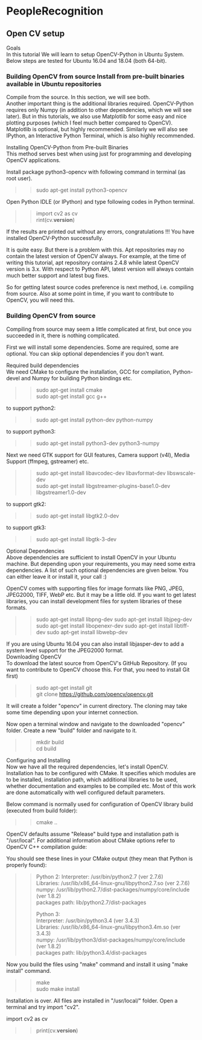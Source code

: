 # PeopleRecognition


## Open CV setup
Goals  
In this tutorial We will learn to setup OpenCV-Python in Ubuntu System. Below steps are tested for Ubuntu 16.04 and 18.04 (both 64-bit).   

### Building OpenCV from source Install from pre-built binaries available in Ubuntu repositories  
Compile from the source. In this section, we will see both.  
Another important thing is the additional libraries required. OpenCV-Python requires only Numpy (in addition to other dependencies, which we will see later). But in this tutorials, we also use Matplotlib for some easy and nice plotting purposes (which I feel much better compared to OpenCV). Matplotlib is optional, but highly recommended. Similarly we will also see IPython, an Interactive Python Terminal, which is also highly recommended.  

Installing OpenCV-Python from Pre-built Binaries  
This method serves best when using just for programming and developing OpenCV applications.  

Install package python3-opencv with following command in terminal (as root user).  

>> sudo apt-get install python3-opencv  

Open Python IDLE (or IPython) and type following codes in Python terminal.  

>> import cv2 as cv  
>> rint(cv.__version__)  

If the results are printed out without any errors, congratulations !!! You have installed OpenCV-Python successfully.  

It is quite easy. But there is a problem with this. Apt repositories may no  contain the latest version of OpenCV always. For example, at the time of writing this tutorial, apt repository contains 2.4.8 while latest OpenCV version is 3.x. With respect to Python API, latest version will always contain much better support and latest bug fixes.  
  
So for getting latest source codes preference is next method, i.e. compiling from source. Also at some point in time, if you want to contribute to OpenCV, you will need this.  

### Building OpenCV from source  
Compiling from source may seem a little complicated at first, but once you succeeded in it, there is nothing complicated.  

First we will install some dependencies. Some are required, some are optional. You can skip optional dependencies if you don't want.  

Required build dependencies  
We need CMake to configure the installation, GCC for compilation, Python-devel and Numpy for building Python bindings etc.  

>> sudo apt-get install cmake  
>> sudo apt-get install gcc g++  

to support python2:  

>> sudo apt-get install python-dev python-numpy  

to support python3:  

>> sudo apt-get install python3-dev python3-numpy  

Next we need GTK support for GUI features, Camera support (v4l), Media Support (ffmpeg, gstreamer) etc.

>> sudo apt-get install libavcodec-dev libavformat-dev libswscale-dev  
>> sudo apt-get install libgstreamer-plugins-base1.0-dev libgstreamer1.0-dev  

to support gtk2:  

>> sudo apt-get install libgtk2.0-dev  

to support gtk3:  

>> sudo apt-get install libgtk-3-dev  

Optional Dependencies  
Above dependencies are sufficient to install OpenCV in your Ubuntu machine. But depending upon your requirements, you may need some extra dependencies. A list of such optional dependencies are given below. You can either leave it or install it, your call :)  

OpenCV comes with supporting files for image formats like PNG, JPEG, JPEG2000, TIFF, WebP etc. But it may be a little old. If you want to get latest libraries, you can install development files for system libraries of these formats.  

>> sudo apt-get install libpng-dev
>> sudo apt-get install libjpeg-dev
>> sudo apt-get install libopenexr-dev
>> sudo apt-get install libtiff-dev
>> sudo apt-get install libwebp-dev


If you are using Ubuntu 16.04 you can also install libjasper-dev to add a system level support for the JPEG2000 format.  
Downloading OpenCV  
To download the latest source from OpenCV's GitHub Repository. (If you want to contribute to OpenCV choose this. For that, you need to install Git first)  

>> sudo apt-get install git  
>> git clone https://github.com/opencv/opencv.git  

It will create a folder "opencv" in current directory. The cloning may take some time depending upon your internet connection.  
  
Now open a terminal window and navigate to the downloaded "opencv" folder. Create a new "build" folder and navigate to it.  

>> mkdir build  
>> cd build  

Configuring and Installing  
Now we have all the required dependencies, let's install OpenCV. Installation has to be configured with CMake. It specifies which modules are to be installed, installation path, which additional libraries to be used, whether documentation and examples to be compiled etc. Most of this work are done automatically with well configured default parameters.

Below command is normally used for configuration of OpenCV library build (executed from build folder):

>> cmake ..
 
OpenCV defaults assume "Release" build type and installation path is "/usr/local". For additional information about CMake options refer to OpenCV C++ compilation guide:

You should see these lines in your CMake output (they mean that Python is properly found):

>>   Python 2:
>>     Interpreter:                 /usr/bin/python2.7 (ver 2.7.6)  
>>     Libraries:                   /usr/lib/x86_64-linux-gnu/libpython2.7.so (ver 2.7.6)  
>>     numpy:                       /usr/lib/python2.7/dist-packages/numpy/core/include (ver 1.8.2)  
>>     packages path:               lib/python2.7/dist-packages  
>>  
>>   Python 3:  
>>     Interpreter:                 /usr/bin/python3.4 (ver 3.4.3)  
>>     Libraries:                   /usr/lib/x86_64-linux-gnu/libpython3.4m.so (ver 3.4.3)  
>>     numpy:                       /usr/lib/python3/dist-packages/numpy/core/include (ver 1.8.2)  
>>     packages path:               lib/python3.4/dist-packages  
  
Now you build the files using "make" command and install it using "make install" command.   

>>  make  
>>  sudo make install

Installation is over. All files are installed in "/usr/local/" folder. Open a terminal and try import "cv2".  

import cv2 as cv  
>> print(cv.__version__)  
